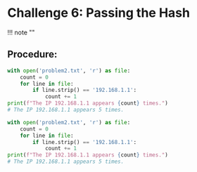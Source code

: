 # **Challenge 6: Passing the Hash**
!!! note ""
## **Procedure:**

```python linenums="1"
with open('problem2.txt', 'r') as file:
    count = 0
    for line in file:
        if line.strip() == '192.168.1.1':
            count += 1
print(f"The IP 192.168.1.1 appears {count} times.")
# The IP 192.168.1.1 appears 5 times.
```


```python linenums="1" hl_lines="2 3"
with open('problem2.txt', 'r') as file:
    count = 0
    for line in file:
        if line.strip() == '192.168.1.1':
            count += 1
print(f"The IP 192.168.1.1 appears {count} times.")
# The IP 192.168.1.1 appears 5 times.
```

